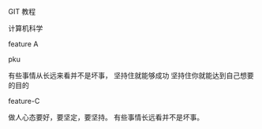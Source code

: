 GIT  教程




计算机科学



feature  A




pku



有些事情从长远来看并不是坏事，
坚持住就能够成功
坚持住你就能达到自己想要的目的







feature-C    




做人心态要好，要坚定，要坚持。
有些事情长远看并不是坏事。

